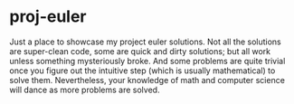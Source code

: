 proj-euler
==========

Just a place to showcase my project euler solutions. Not all the solutions are super-clean code, some are quick and dirty solutions; but all work unless something mysteriously broke. And some problems are quite trivial once you figure out the intuitive step (which is usually mathematical) to solve them. Nevertheless, your knowledge of math and computer science will dance as more problems are solved.
